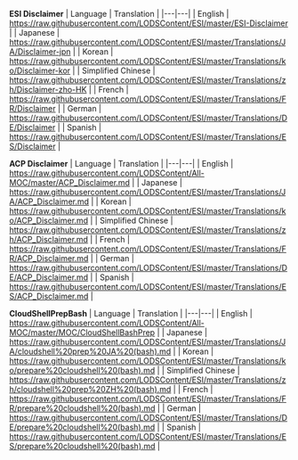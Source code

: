**ESI Disclaimer**
| Language | Translation |
|---|---|
| English | https://raw.githubusercontent.com/LODSContent/ESI/master/ESI-Disclaimer |
| Japanese | https://raw.githubusercontent.com/LODSContent/ESI/master/Translations/JA/Disclaimer-jpn |
| Korean | https://raw.githubusercontent.com/LODSContent/ESI/master/Translations/ko/Disclaimer-kor |
| Simplified Chinese | https://raw.githubusercontent.com/LODSContent/ESI/master/Translations/zh/Disclaimer-zho-HK |
| French | https://raw.githubusercontent.com/LODSContent/ESI/master/Translations/FR/Disclaimer |
| German | https://raw.githubusercontent.com/LODSContent/ESI/master/Translations/DE/Disclaimer |
| Spanish | https://raw.githubusercontent.com/LODSContent/ESI/master/Translations/ES/Disclaimer |

**ACP Disclaimer**
| Language | Translation |
|---|---|
| English | https://raw.githubusercontent.com/LODSContent/All-MOC/master/ACP_Disclaimer.md |
| Japanese | https://raw.githubusercontent.com/LODSContent/ESI/master/Translations/JA/ACP_Disclaimer.md |
| Korean | https://raw.githubusercontent.com/LODSContent/ESI/master/Translations/ko/ACP_Disclaimer.md |
| Simplified Chinese | https://raw.githubusercontent.com/LODSContent/ESI/master/Translations/zh/ACP_Disclaimer.md |
| French | https://raw.githubusercontent.com/LODSContent/ESI/master/Translations/FR/ACP_Disclaimer.md |
| German | https://raw.githubusercontent.com/LODSContent/ESI/master/Translations/DE/ACP_Disclaimer.md |
| Spanish | https://raw.githubusercontent.com/LODSContent/ESI/master/Translations/ES/ACP_Disclaimer.md |

**CloudShellPrepBash**
| Language | Translation |
|---|---|
| English | https://raw.githubusercontent.com/LODSContent/All-MOC/master/MOC/CloudShellBashPrep |
| Japanese | https://raw.githubusercontent.com/LODSContent/ESI/master/Translations/JA/cloudshell%20prep%20JA%20(bash).md |
| Korean | https://raw.githubusercontent.com/LODSContent/ESI/master/Translations/ko/prepare%20cloudshell%20(bash).md |
| Simplified Chinese | https://raw.githubusercontent.com/LODSContent/ESI/master/Translations/zh/cloudshell%20prep%20ZH%20(bash).md |
| French | https://raw.githubusercontent.com/LODSContent/ESI/master/Translations/FR/prepare%20cloudshell%20(bash).md |
| German | https://raw.githubusercontent.com/LODSContent/ESI/master/Translations/DE/prepare%20cloudshell%20(bash).md |
| Spanish | https://raw.githubusercontent.com/LODSContent/ESI/master/Translations/ES/prepare%20cloudshell%20(bash).md |
